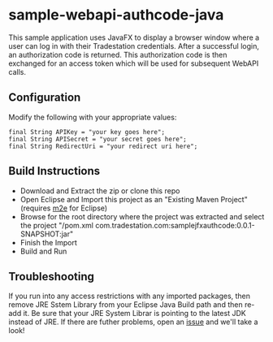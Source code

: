 # sample-webapi-authcode-java

This sample application uses JavaFX to display a browser window where a user can log in with their Tradestation credentials. After a successful login, an authorization code is returned. This authorization code is then exchanged for an access token which will be used for subsequent WebAPI calls.

## Configuration
Modify the following with your appropriate values:

    final String APIKey = "your key goes here";
    final String APISecret = "your secret goes here";
    final String RedirectUri = "your redirect uri here";
    
## Build Instructions
* Download and Extract the zip or clone this repo
* Open Eclipse and Import this project as an "Existing Maven Project" (requires [m2e](http://www.eclipse.org/m2e/) for Eclipse)
* Browse for the root directory where the project was extracted and select the project "/pom.xml com.tradestation.com:samplejfxauthcode:0.0.1-SNAPSHOT:jar"
* Finish the Import
* Build and Run

## Troubleshooting
If you run into any access restrictions with any imported packages, then remove JRE Sstem Library from your Eclipse Java Build path and then re-add it. Be sure that your JRE System Librar is pointing to the latest JDK instead of JRE. If there are futher problems, open an [issue](https://github.com/tradestation/sample-webapi-authcode-java/issues) and we'll take a look!